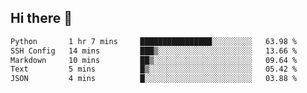 ## Hi there 👋

<!--START_SECTION:waka-->

```txt
Python       1 hr 7 mins     ████████████████░░░░░░░░░   63.98 %
SSH Config   14 mins         ███▒░░░░░░░░░░░░░░░░░░░░░   13.66 %
Markdown     10 mins         ██▒░░░░░░░░░░░░░░░░░░░░░░   09.64 %
Text         5 mins          █▒░░░░░░░░░░░░░░░░░░░░░░░   05.42 %
JSON         4 mins          █░░░░░░░░░░░░░░░░░░░░░░░░   03.88 %
```

<!--END_SECTION:waka-->

<!--
**OliverShang/OliverShang** is a ✨ _special_ ✨ repository because its `README.md` (this file) appears on your GitHub profile.

Here are some ideas to get you started:

- 🔭 I’m currently working on ...
- 🌱 I’m currently learning ...
- 👯 I’m looking to collaborate on ...
- 🤔 I’m looking for help with ...
- 💬 Ask me about ...
- 📫 How to reach me: ...
- 😄 Pronouns: ...
- ⚡ Fun fact: ...
-->
